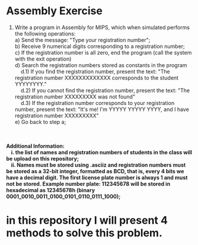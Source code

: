 # Assembly Exercise
1. Write a program in Assembly for MIPS, which when simulated performs the following operations:
<br>a) Send the message: "Type your registration number";
<br>b) Receive 9 numerical digits corresponding to a registration number;
<br>c) If the registration number is all zero, end the program (call the system with the exit operation)
<br>d) Search the registration numbers stored as constants in the program
<br>&nbsp;&nbsp;&nbsp;&nbsp;d.1) If you find the registration number, present the text:
"The registration number XXXXXXXXXXXXX corresponds to the student YYYYYYYY."
<br>&nbsp;&nbsp;&nbsp;&nbsp;d.2) If you cannot find the registration number, present the text:
"The registration number XXXXXXXXX was not found"
<br>&nbsp;&nbsp;&nbsp;&nbsp;d.3) If the registration number corresponds to your registration number, present the text:
"It's me! I'm YYYYY YYYYY YYYY, and I have registration number XXXXXXXXX"
<br>e) Go back to step a;
<br>
<br><b>Additional Information:<b>
<br>&nbsp;&nbsp;&nbsp;&nbsp;i. the list of names and registration numbers of students in the class will be upload on this repository;
<br>&nbsp;&nbsp;&nbsp;&nbsp;ii. Names must be stored using .asciiz and registration numbers must be stored as a 32-bit integer, formatted as BCD, that is, every 4 bits we have a decimal digit. The first license plate number is always 1 and must not be stored. Example number plate: 112345678 will be stored in hexadecimal
as
12345678h (binary 0001_0010_0011_0100_0101_0110_0111_1000);
  <br><h1> in this repository I will present 4 methods to solve this problem.<h1>
